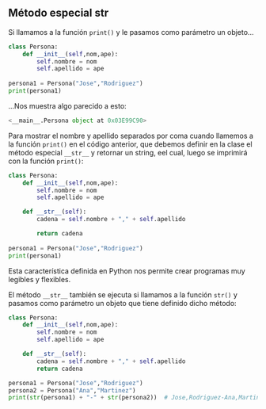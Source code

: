 ## Método especial __str__

Si llamamos a la función `print()` y le pasamos como parámetro un objeto...

```python
class Persona:
    def __init__(self,nom,ape):
        self.nombre = nom
        self.apellido = ape
 
persona1 = Persona("Jose","Rodriguez")
print(persona1)
```

...Nos muestra algo parecido a esto:

```python
<__main__.Persona object at 0x03E99C90>
```

Para mostrar el nombre y apellido separados por coma cuando llamemos a la función `print()` en el código anterior, que debemos definir en la clase el método especial `__str__` y retornar un string, eel cual, luego se imprimirá con la función `print()`:

```python
class Persona:
    def __init__(self,nom,ape):
        self.nombre = nom
        self.apellido = ape

    def __str__(self):
        cadena = self.nombre + "," + self.apellido

        return cadena
 
persona1 = Persona("Jose","Rodriguez")
print(persona1)
```

Esta característica definida en Python nos permite crear programas muy legibles y flexibles.

El método `__str__` también se ejecuta si llamamos a la función `str()` y pasamos como parámetro un objeto que tiene definido dicho método:

```python
class Persona:
    def __init__(self,nom,ape):
        self.nombre = nom
        self.apellido = ape

    def __str__(self):
        cadena = self.nombre + "," + self.apellido
        return cadena

persona1 = Persona("Jose","Rodriguez")
persona2 = Persona("Ana","Martinez")
print(str(persona1) + "-" + str(persona2))  # Jose,Rodriguez-Ana,Martinez 
```